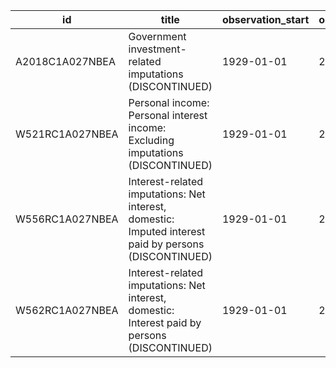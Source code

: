 | id              | title                                                                                                 | observation_start   | observation_end   |
|-----------------|-------------------------------------------------------------------------------------------------------|---------------------|-------------------|
| A2018C1A027NBEA | Government investment-related imputations (DISCONTINUED)                                              | 1929-01-01          | 2011-01-01        |
| W521RC1A027NBEA | Personal income: Personal interest income: Excluding imputations (DISCONTINUED)                       | 1929-01-01          | 2011-01-01        |
| W556RC1A027NBEA | Interest-related imputations: Net interest, domestic: Imputed interest paid by persons (DISCONTINUED) | 1929-01-01          | 2011-01-01        |
| W562RC1A027NBEA | Interest-related imputations: Net interest, domestic: Interest paid by persons (DISCONTINUED)         | 1929-01-01          | 2011-01-01        |